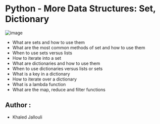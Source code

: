 # Python - More Data Structures: Set, Dictionary

![image](https://github.com/Khaled-J7/holbertonschool-higher_level_programming/assets/135613251/a5fb88ea-3810-4713-8914-578ad308772c)


* What are sets and how to use them
* What are the most common methods of set and how to use them
* When to use sets versus lists
* How to iterate into a set
* What are dictionaries and how to use them
* When to use dictionaries versus lists or sets
* What is a key in a dictionary
* How to iterate over a dictionary
* What is a lambda function
* What are the map, reduce and filter functions

## Author : 

- Khaled Jallouli
